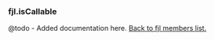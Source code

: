 ### fjl.isCallable
@todo - Added documentation here.
[Back to fjl members list.](#fjl-members-list)
